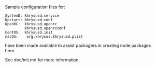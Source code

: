 Sample configuration files for:
```
SystemD: khrysusd.service
Upstart: khrysusd.conf
OpenRC:  khrysusd.openrc
         khrysusd.openrcconf
CentOS:  khrysusd.init
macOS:    org.khrysus.khrysusd.plist
```
have been made available to assist packagers in creating node packages here.

See doc/init.md for more information.
